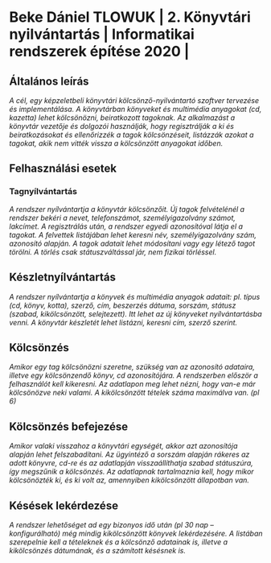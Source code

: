 # Beke Dániel TLOWUK | 2. Könyvtári nyilvántartás | Informatikai rendszerek építése 2020 |

## Általános leírás
*A cél, egy képzeletbeli könyvtári kölcsönző-nyilvántartó szoftver tervezése és implementálása. A könyvtárban könyveket és multimédia anyagokat (cd, kazetta) lehet kölcsönözni, beiratkozott tagoknak. Az alkalmazást a könyvtár vezetője és dolgozói használják, hogy regisztrálják a ki és beiratkozásokat és ellenőrizzék a tagok kölcsönzéseit, listázzák azokat a tagokat, akik nem vitték vissza a kölcsönzött anyagokat időben.*

## Felhasználási esetek
### Tagnyílvántartás
*A rendszer nyílvántartja a könyvtár kölcsönzőit. Új tagok felvételénél a rendszer bekéri a nevet, telefonszámot, személyigazolvány számot, lakcímet. A regisztrálás után, a rendszer egyedi azonosítóval látja el a tagokat. A felvettek listájában lehet keresni név, személyigazolvány szám, azonosító alapján. A tagok adatait lehet módosítani vagy egy létező tagot törölni. A törlés csak státuszváltással jár, nem fizikai törléssel.*

## Készletnyílvántartás
*A rendszer nyílvántartja a könyvek és multimédia anyagok adatait: pl. típus (cd, könyv, kotta), szerző, cím, beszerzés dátuma, sorszám, státusz (szabad, kikölcsönzött, selejtezett). Itt lehet az új könyveket nyílvántartásba venni. A könyvtár készletét lehet listázni, keresni cím, szerző szerint.*

## Kölcsönzés
*Amikor egy tag kölcsönözni szeretne, szükség van az azonosító adataira, illetve egy kölcsönzendő könyv, cd azonosítójára. A rendszerben először a felhasználót kell kikeresni. Az adatlapon meg lehet nézni, hogy van-e már kölcsönözve neki valami. A kikölcsönzött tételek száma maximálva van. (pl 6)*

## Kölcsönzés befejezése
*Amikor valaki visszahoz a könyvtári egységét, akkor azt azonosítója alapján lehet felszabadítani. Az ügyintéző a sorszám alapján rákeres az adott könyvre, cd-re és az adatlapján visszaállíthatja szabad státuszúra, így megszűnik a kölcsönzés. Az adatlapnak tartalmaznia kell, hogy mikor kölcsönözték ki, és ki volt az, amennyiben kikölcsönzött állapotban van.*

## Késések lekérdezése
*A rendszer lehetőséget ad egy bizonyos idő után (pl 30 nap – konfigurálható) még mindig kikölcsönzött könyvek lekérdezésére. A listában szerepelnie kell a tételeknek és a kölcsönző adatainak is, illetve a kikölcsönzés dátumának, és a számított késésnek is.*
